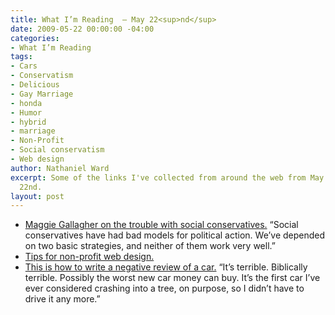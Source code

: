 ```yaml
---
title: What I’m Reading  — May 22<sup>nd</sup>
date: 2009-05-22 00:00:00 -04:00
categories:
- What I’m Reading
tags:
- Cars
- Conservatism
- Delicious
- Gay Marriage
- honda
- Humor
- hybrid
- marriage
- Non-Profit
- Social conservatism
- Web design
author: Nathaniel Ward
excerpt: Some of the links I've collected from around the web from May 21st to May
  22nd.
layout: post
---
```


  * [Maggie Gallagher on the trouble with social conservatives.][1] “Social conservatives have had bad models for political action. We’ve depended on two basic strategies, and neither of them work very well.”
  * [Tips for non-profit web design.][2] 
  * [This is how to write a negative review of a car.][3] “It’s terrible. Biblically terrible. Possibly the worst new car money can buy. It’s the first car I’ve ever considered crashing into a tree, on purpose, so I didn’t have to drive it any more.”

 [1]: http://corner.nationalreview.com/post/?q=ZWYwN2RkNWU5ODYzODM3YTYxNTFjOWJjZmEzMWNlYWE=
 [2]: http://www.smashingmagazine.com/2009/05/14/non-profit-website-design-examples-and-best-practices/
 [3]: http://www.timesonline.co.uk/tol/driving/jeremy_clarkson/article6294116.ece?print=yes&randnum=1242604714984